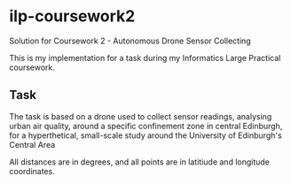 # ilp-coursework2
Solution for Coursework 2 - Autonomous Drone Sensor Collecting

This is my implementation for a task during my Informatics Large Practical coursework. 

## Task
The task is based on a drone used to collect sensor readings, analysing urban air quality,
around a specific confinement zone in central Edinburgh, for a hyperthetical, small-scale
study around the University of Edinburgh's Central Area

All distances are in degrees, and all points are in latitiude and longitude coordinates.

